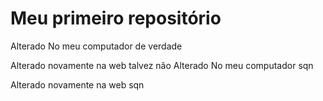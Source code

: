 # Meu primeiro repositório

Alterado No meu computador de verdade

Alterado novamente na web talvez não
Alterado No meu computador sqn

Alterado novamente na web sqn

